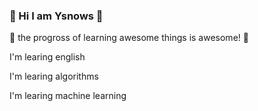 ###  👋 Hi I am Ysnows 👋

<!--
**ysnows/ysnows** is a ✨ _special_ ✨ repository because its `README.md` (this file) appears on your GitHub profile.

Here are some ideas to get you started:

- 🔭 I’m currently working on ...
- 🌱 I’m currently learning ...
- 👯 I’m looking to collaborate on ...
- 🤔 I’m looking for help with ...
- 💬 Ask me about ...
- 📫 How to reach me: ...
- 😄 Pronouns: ...
- ⚡ Fun fact: ...
-->


🤔 the progross of learning awesome things is awesome! 🤔 



I'm learing english

I'm learing algorithms

I'm learing machine learning

